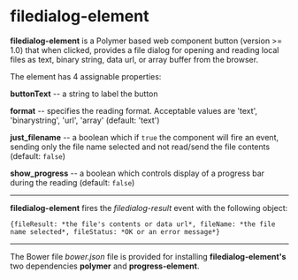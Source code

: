 filedialog-element
==================

**filedialog-element** is a Polymer based web component button (version >= 1.0) that when clicked, provides a file dialog for opening and reading local files as text, binary string, data url, or array buffer from the browser.

The element has 4 assignable properties:

**buttonText** -- a string to label the button

**format** -- specifies the reading format.  Acceptable values are 'text', 'binarystring', 'url', 'array' (default: 'text')

**just_filename** -- a boolean which if `true` the component will fire an event, sending only the file name selected and not read/send the file contents (default: `false`)

**show_progress** -- a boolean which controls display of a progress bar during the reading (default: `false`)

----------

**filedialog-element** fires the *filedialog-result* event with the following object:

	{fileResult: *the file's contents or data url*, fileName: *the file name selected*, fileStatus: *OK or an error message*}

----------

The Bower file *bower.json* file is provided for installing **filedialog-element's** two dependencies **polymer** and **progress-element**.
